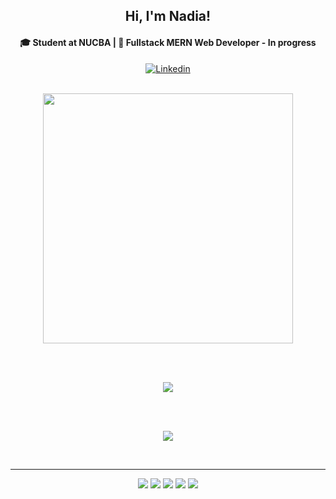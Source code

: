 <h2 align="center"> Hi, I'm Nadia! </h2>

<h4 align="center"> 🎓 Student at NUCBA | 💾 Fullstack MERN Web Developer - In progress </h4> 
    
<div align="center">
    
<a href="https://www.linkedin.com/in/nadia-cerruti/" target="_blank"><img src="https://img.icons8.com/external-tal-revivo-fresh-tal-revivo/28/000000/external-linkedin-in-logo-used-for-professional-networking-logo-fresh-tal-revivo.png" alt="Linkedin" align="center"/></a> 

</div>    
    
</br>
    
<div align="center">
  
<img src="https://wakatime.com/share/@2be22f59-0570-4c77-99fd-dc0329a829f3/6fd0f0ea-f1ec-43d1-94b2-9ac44db6d678.svg" height=400>

</br> </br> 
  
<img src="https://github-readme-stats.vercel.app/api?username=nadiacerruti&show_icons=true&theme=radical">

</br> </br> 
  
 
<img src="https://github-readme-stats.vercel.app/api/top-langs/?username=nadiacerruti&layout=compact&theme=radical">

</br><hr>

<img src="https://img.icons8.com/color/48/000000/html-5--v1.png"/>
<img src="https://img.icons8.com/color/48/000000/css3.png"/>
<img src="https://img.icons8.com/color/48/000000/javascript--v1.png"/>
<img src="https://img.icons8.com/color/48/000000/github--v3.png"/>
<img src="https://img.icons8.com/color/48/000000/visual-studio-code-2019.png"/>
  

</div>

    


